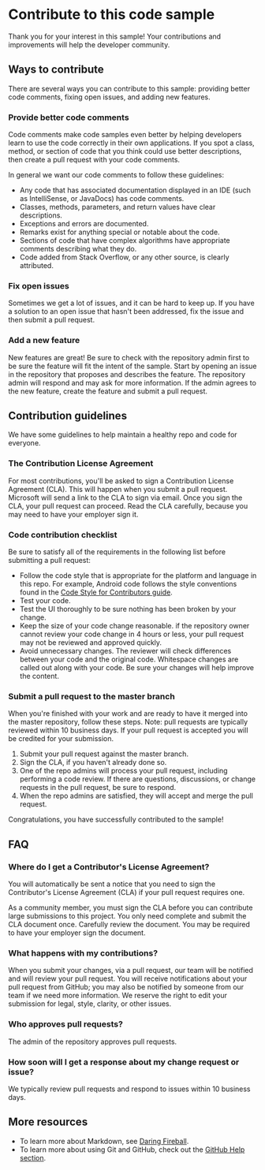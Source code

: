 # Contribute to this code sample

Thank you for your interest in this sample! Your contributions and improvements will help the developer community.

## Ways to contribute

There are several ways you can contribute to this sample: providing better code comments, fixing open issues, and adding
new features.

### Provide better code comments

Code comments make code samples even better by helping developers learn to use the code correctly in their own
applications. If you spot a class, method, or section of code that you think could use better descriptions, then create
a pull request with your code comments.

In general we want our code comments to follow these guidelines:

- Any code that has associated documentation displayed in an IDE (such as IntelliSense, or JavaDocs) has code comments.
- Classes, methods, parameters, and return values have clear descriptions.
- Exceptions and errors are documented.
- Remarks exist for anything special or notable about the code.
- Sections of code that have complex algorithms have appropriate comments describing what they do.
- Code added from Stack Overflow, or any other source, is clearly attributed.

### Fix open issues

Sometimes we get a lot of issues, and it can be hard to keep up. If you have a solution to an open issue that hasn't
been addressed, fix the issue and then submit a pull request.

### Add a new feature

New features are great! Be sure to check with the repository admin first to be sure the feature will fit the intent of
the sample. Start by opening an issue in the repository that proposes and describes the feature. The repository admin
will respond and may ask for more information. If the admin agrees to the new feature, create the feature and submit a
pull request.

## Contribution guidelines

We have some guidelines to help maintain a healthy repo and code for everyone.

### The Contribution License Agreement

For most contributions, you'll be asked to sign a Contribution License Agreement (CLA). This will happen when you submit
a pull request. Microsoft will send a link to the CLA to sign via email. Once you sign the CLA, your pull request can
proceed. Read the CLA carefully, because you may need to have your employer sign it.

### Code contribution checklist

Be sure to satisfy all of the requirements in the following list before submitting a pull request:

- Follow the code style that is appropriate for the platform and language in this repo. For example, Android code
  follows the style conventions found in
  the [Code Style for Contributors guide](https://source.android.com/source/code-style.html).
- Test your code.
- Test the UI thoroughly to be sure nothing has been broken by your change.
- Keep the size of your code change reasonable. if the repository owner cannot review your code change in 4 hours or
  less, your pull request may not be reviewed and approved quickly.
- Avoid unnecessary changes. The reviewer will check differences between your code and the original code. Whitespace
  changes are called out along with your code. Be sure your changes will help improve the content.

### Submit a pull request to the master branch

When you're finished with your work and are ready to have it merged into the master repository, follow these steps.
Note: pull requests are typically reviewed within 10 business days. If your pull request is accepted you will be
credited for your submission.

1. Submit your pull request against the master branch.
2. Sign the CLA, if you haven't already done so.
3. One of the repo admins will process your pull request, including performing a code review. If there are questions,
   discussions, or change requests in the pull request, be sure to respond.
4. When the repo admins are satisfied, they will accept and merge the pull request.

Congratulations, you have successfully contributed to the sample!

## FAQ

### Where do I get a Contributor's License Agreement?

You will automatically be sent a notice that you need to sign the Contributor's License Agreement (CLA) if your pull
request requires one.

As a community member, you must sign the CLA before you can contribute large submissions to this project. You only need
complete and submit the CLA document once. Carefully review the document. You may be required to have your employer sign
the document.

### What happens with my contributions?

When you submit your changes, via a pull request, our team will be notified and will review your pull request. You will
receive notifications about your pull request from GitHub; you may also be notified by someone from our team if we need
more information. We reserve the right to edit your submission for legal, style, clarity, or other issues.

### Who approves pull requests?

The admin of the repository approves pull requests.

### How soon will I get a response about my change request or issue?

We typically review pull requests and respond to issues within 10 business days.

## More resources

- To learn more about Markdown, see [Daring Fireball](http://daringfireball.net/).
- To learn more about using Git and GitHub, check out the [GitHub Help section](http://help.github.com/). 
